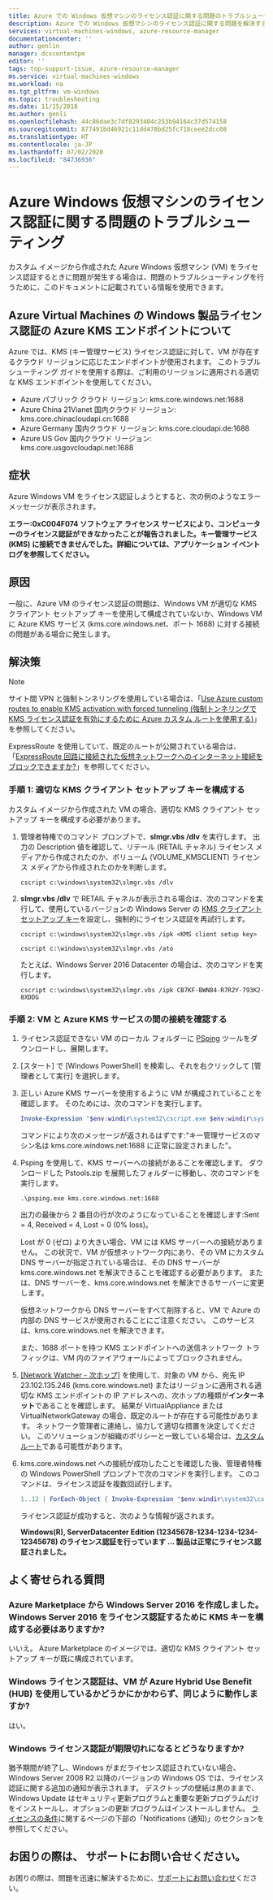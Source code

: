 ```yaml
---
title: Azure での Windows 仮想マシンのライセンス認証に関する問題のトラブルシューティング | Microsoft Docs
description: Azure での Windows 仮想マシンのライセンス認証に関する問題を解決するためのトラブルシューティングの手順を示します
services: virtual-machines-windows, azure-resource-manager
documentationcenter: ''
author: genlin
manager: dcscontentpm
editor: ''
tags: top-support-issue, azure-resource-manager
ms.service: virtual-machines-windows
ms.workload: na
ms.tgt_pltfrm: vm-windows
ms.topic: troubleshooting
ms.date: 11/15/2018
ms.author: genli
ms.openlocfilehash: 44c86dae3c7df8293404c253b94164c37d574158
ms.sourcegitcommit: 877491bd46921c11dd478bd25fc718ceee2dcc08
ms.translationtype: HT
ms.contentlocale: ja-JP
ms.lasthandoff: 07/02/2020
ms.locfileid: "84736936"
---
```

# <a name="troubleshoot-azure-windows-virtual-machine-activation-problems"></a>Azure Windows 仮想マシンのライセンス認証に関する問題のトラブルシューティング

カスタム イメージから作成された Azure Windows 仮想マシン (VM) をライセンス認証するときに問題が発生する場合は、問題のトラブルシューティングを行うために、このドキュメントに記載されている情報を使用できます。 

## <a name="understanding-azure-kms-endpoints-for-windows-product-activation-of-azure-virtual-machines"></a>Azure Virtual Machines の Windows 製品ライセンス認証の Azure KMS エンドポイントについて

Azure では、KMS (キー管理サービス) ライセンス認証に対して、VM が存在するクラウド リージョンに応じたエンドポイントが使用されます。 このトラブルシューティング ガイドを使用する際は、ご利用のリージョンに適用される適切な KMS エンドポイントを使用してください。

* Azure パブリック クラウド リージョン: kms.core.windows.net:1688
* Azure China 21Vianet 国内クラウド リージョン: kms.core.chinacloudapi.cn:1688
* Azure Germany 国内クラウド リージョン: kms.core.cloudapi.de:1688
* Azure US Gov 国内クラウド リージョン: kms.core.usgovcloudapi.net:1688

## <a name="symptom"></a>症状

Azure Windows VM をライセンス認証しようとすると、次の例のようなエラー メッセージが表示されます。

**エラー:0xC004F074 ソフトウェア ライセンス サービスにより、コンピューターのライセンス認証ができなかったことが報告されました。キー管理サービス (KMS) に接続できませんでした。詳細については、アプリケーション イベント ログを参照してください。**

## <a name="cause"></a>原因

一般に、Azure VM のライセンス認証の問題は、Windows VM が適切な KMS クライアント セットアップ キーを使用して構成されていないか、Windows VM に Azure KMS サービス (kms.core.windows.net、ポート 1688) に対する接続の問題がある場合に発生します。 

## <a name="solution"></a>解決策

>[!NOTE]
>サイト間 VPN と強制トンネリングを使用している場合は、「[Use Azure custom routes to enable KMS activation with forced tunneling (強制トンネリングで KMS ライセンス認証を有効にするために Azure カスタム ルートを使用する)](https://docs.microsoft.com/azure/vpn-gateway/vpn-gateway-about-forced-tunneling)」を参照してください。 
>
>ExpressRoute を使用していて、既定のルートが公開されている場合は、「[ExpressRoute 回路に接続された仮想ネットワークへのインターネット接続をブロックできますか?](https://docs.microsoft.com/azure/expressroute/expressroute-faqs)」を参照してください。

### <a name="step-1-configure-the-appropriate-kms-client-setup-key"></a>手順 1: 適切な KMS クライアント セットアップ キーを構成する

カスタム イメージから作成された VM の場合、適切な KMS クライアント セットアップ キーを構成する必要があります。

1. 管理者特権でのコマンド プロンプトで、**slmgr.vbs /dlv** を実行します。 出力の Description 値を確認して、リテール (RETAIL チャネル) ライセンス メディアから作成されたのか、ボリューム (VOLUME_KMSCLIENT) ライセンス メディアから作成されたのかを判断します。
  

    ```
    cscript c:\windows\system32\slmgr.vbs /dlv
    ```

2. **slmgr.vbs /dlv** で RETAIL チャネルが表示される場合は、次のコマンドを実行して、使用しているバージョンの Windows Server の [KMS クライアント セットアップ キー](https://technet.microsoft.com/library/jj612867%28v=ws.11%29.aspx?f=255&MSPPError=-2147217396)を設定し、強制的にライセンス認証を再試行します。 

    ```
    cscript c:\windows\system32\slmgr.vbs /ipk <KMS client setup key>

    cscript c:\windows\system32\slmgr.vbs /ato
     ```

    たとえば、Windows Server 2016 Datacenter の場合は、次のコマンドを実行します。

    ```
    cscript c:\windows\system32\slmgr.vbs /ipk CB7KF-BWN84-R7R2Y-793K2-8XDDG
    ```

### <a name="step-2-verify-the-connectivity-between-the-vm-and-azure-kms-service"></a>手順 2: VM と Azure KMS サービスの間の接続を確認する

1. ライセンス認証できない VM のローカル フォルダーに [PSping](https://docs.microsoft.com/sysinternals/downloads/psping) ツールをダウンロードし、展開します。 

2. [スタート] で [Windows PowerShell] を検索し、それを右クリックして [管理者として実行] を選択します。

3. 正しい Azure KMS サーバーを使用するように VM が構成されていることを確認します。 そのためには、次のコマンドを実行します。
  
    ```powershell
    Invoke-Expression "$env:windir\system32\cscript.exe $env:windir\system32\slmgr.vbs /skms kms.core.windows.net:1688"
    ```

    コマンドにより次のメッセージが返されるはずです:"キー管理サービスのマシン名は kms.core.windows.net:1688 に正常に設定されました"。

4. Psping を使用して、KMS サーバーへの接続があることを確認します。 ダウンロードした Pstools.zip を展開したフォルダーに移動し、次のコマンドを実行します。
  
    ```
    .\psping.exe kms.core.windows.net:1688
    ```
   出力の最後から 2 番目の行が次のようになっていることを確認します:Sent = 4, Received = 4, Lost = 0 (0% loss)。

   Lost が 0 (ゼロ) より大きい場合、VM には KMS サーバーへの接続がありません。 この状況で、VM が仮想ネットワーク内にあり、その VM にカスタム DNS サーバーが指定されている場合は、その DNS サーバーが kms.core.windows.net を解決できることを確認する必要があります。 または、DNS サーバーを、kms.core.windows.net を解決できるサーバーに変更します。

   仮想ネットワークから DNS サーバーをすべて削除すると、VM で Azure の内部の DNS サービスが使用されることにご注意ください。 このサービスは、kms.core.windows.net を解決できます。
  
    また、1688 ポートを持つ KMS エンドポイントへの送信ネットワーク トラフィックは、VM 内のファイアウォールによってブロックされません。

5. [[Network Watcher - 次ホップ]](https://docs.microsoft.com/azure/network-watcher/network-watcher-next-hop-overview) を使用して、対象の VM から、宛先 IP 23.102.135.246 (kms.core.windows.net) またはリージョンに適用される適切な KMS エンドポイントの IP アドレスへの、次ホップの種類が**インターネット**であることを確認します。  結果が VirtualAppliance または VirtualNetworkGateway の場合、既定のルートが存在する可能性があります。  ネットワーク管理者に連絡し、協力して適切な措置を決定してください。  このソリューションが組織のポリシーと一致している場合は、[カスタム ルート](https://docs.microsoft.com/azure/virtual-machines/troubleshooting/custom-routes-enable-kms-activation)である可能性があります。

6. kms.core.windows.net への接続が成功したことを確認した後、管理者特権の Windows PowerShell プロンプトで次のコマンドを実行します。 このコマンドは、ライセンス認証を複数回試行します。

    ```powershell
    1..12 | ForEach-Object { Invoke-Expression "$env:windir\system32\cscript.exe $env:windir\system32\slmgr.vbs /ato" ; start-sleep 5 }
    ```

    ライセンス認証が成功すると、次のような情報が返されます。
    
    **Windows(R), ServerDatacenter Edition (12345678-1234-1234-1234-12345678) のライセンス認証を行っています …  製品は正常にライセンス認証されました。**

## <a name="faq"></a>よく寄せられる質問 

### <a name="i-created-the-windows-server-2016-from-azure-marketplace-do-i-need-to-configure-kms-key-for-activating-the-windows-server-2016"></a>Azure Marketplace から Windows Server 2016 を作成しました。 Windows Server 2016 をライセンス認証するために KMS キーを構成する必要はありますか? 

 
いいえ。 Azure Marketplace のイメージでは、適切な KMS クライアント セットアップ キーが既に構成されています。 

### <a name="does-windows-activation-work-the-same-way-regardless-if-the-vm-is-using-azure-hybrid-use-benefit-hub-or-not"></a>Windows ライセンス認証は、VM が Azure Hybrid Use Benefit (HUB) を使用しているかどうかにかかわらず、同じように動作しますか? 

 
はい。 
 

### <a name="what-happens-if-windows-activation-period-expires"></a>Windows ライセンス認証が期限切れになるとどうなりますか? 

 
猶予期間が終了し、Windows がまだライセンス認証されていない場合、Windows Server 2008 R2 以降のバージョンの Windows OS では、ライセンス認証に関する追加の通知が表示されます。 デスクトップの壁紙は黒のままで、Windows Update はセキュリティ更新プログラムと重要な更新プログラムだけをインストールし、オプションの更新プログラムはインストールしません。 [ライセンスの条件](https://technet.microsoft.com/library/ff793403.aspx)に関するページの下部の「Notifications (通知)」のセクションを参照してください。   

## <a name="need-help-contact-support"></a>お困りの際は、 サポートにお問い合せください。

お困りの際は、問題を迅速に解決するために、[サポートにお問い合わせ](https://portal.azure.com/?#blade/Microsoft_Azure_Support/HelpAndSupportBlade)ください。
